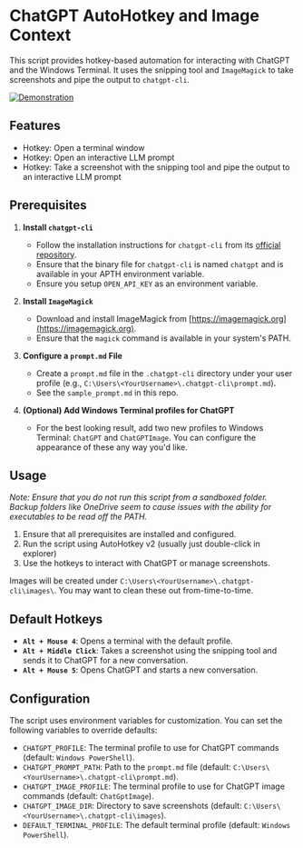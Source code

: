 # ChatGPT AutoHotkey and Image Context

This script provides hotkey-based automation for interacting with ChatGPT and the Windows Terminal. It uses the snipping tool and `ImageMagick` to take screenshots and pipe the output to `chatgpt-cli`.

[![Demonstration](https://omni-strapi-assets.nyc3.digitaloceanspaces.com/1744474173_2810aec55a.png)](https://omni-strapi-assets.nyc3.digitaloceanspaces.com/2025_04_12_11_58_28_05b412e458.mp4)

## Features 
- Hotkey: Open a terminal window
- Hotkey: Open an interactive LLM prompt
- Hotkey: Take a screenshot with the snipping tool and pipe the output to an interactive LLM prompt 

## Prerequisites

1. **Install `chatgpt-cli`**
   - Follow the installation instructions for `chatgpt-cli` from its [official repository](https://github.com/kardolus/chatgpt-cli). 
   - Ensure that the binary file for `chatgpt-cli` is named `chatgpt` and is available in your APTH environment variable.
   - Ensure you setup `OPEN_API_KEY` as an environment variable. 

2. **Install `ImageMagick`**
   - Download and install ImageMagick from [https://imagemagick.org](https://imagemagick.org).
   - Ensure that the `magick` command is available in your system's PATH.

3. **Configure a `prompt.md` File**
   - Create a `prompt.md` file in the `.chatgpt-cli` directory under your user profile (e.g., `C:\Users\<YourUsername>\.chatgpt-cli\prompt.md`).
   - See the `sample_prompt.md` in this repo.

4. **(Optional) Add Windows Terminal profiles for ChatGPT**
   - For the best looking result, add two new profiles to Windows Terminal: `ChatGPT` and `ChatGPTImage`. You can configure the appearance of these any way you'd like.

## Usage
*Note: Ensure that you do not run this script from a sandboxed folder. Backup folders like OneDrive seem to cause issues with the ability for executables to be read off the PATH.*

1. Ensure that all prerequisites are installed and configured.
2. Run the script using AutoHotkey v2 (usually just double-click in explorer)
3. Use the hotkeys to interact with ChatGPT or manage screenshots.

Images will be created under `C:\Users\<YourUsername>\.chatgpt-cli\images\`. You may want to clean these out from-time-to-time.

## Default Hotkeys

- **`Alt + Mouse 4`**: Opens a terminal with the default profile.
- **`Alt + Middle Click`**: Takes a screenshot using the snipping tool and sends it to ChatGPT for a new conversation.
- **`Alt + Mouse 5`**: Opens ChatGPT and starts a new conversation.

## Configuration

The script uses environment variables for customization. You can set the following variables to override defaults:
- `CHATGPT_PROFILE`: The terminal profile to use for ChatGPT commands (default: `Windows PowerShell`).
- `CHATGPT_PROMPT_PATH`: Path to the `prompt.md` file (default: `C:\Users\<YourUsername>\.chatgpt-cli\prompt.md`).
- `CHATGPT_IMAGE_PROFILE`: The terminal profile to use for ChatGPT image commands (default: `ChatGptImage`).
- `CHATGPT_IMAGE_DIR`: Directory to save screenshots (default: `C:\Users\<YourUsername>\.chatgpt-cli\images`).
- `DEFAULT_TERMINAL_PROFILE`: The default terminal profile (default: `Windows PowerShell`).
